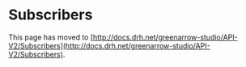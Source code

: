 # Subscribers

This page has moved to [http://docs.drh.net/greenarrow-studio/API-V2/Subscribers](http://docs.drh.net/greenarrow-studio/API-V2/Subscribers).


